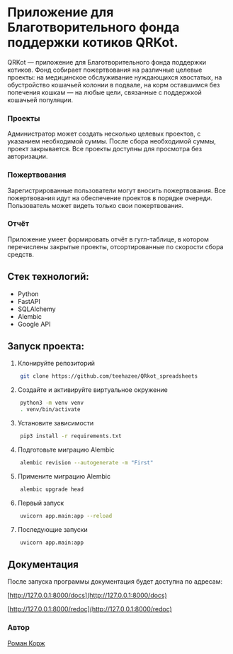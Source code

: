 # Приложение для Благотворительного фонда поддержки котиков QRKot. 

QRKot — приложение для Благотворительного фонда поддержки котиков.
Фонд собирает пожертвования на различные целевые проекты: на медицинское 
обслуживание нуждающихся хвостатых, на обустройство кошачьей колонии в 
подвале, на корм оставшимся без попечения кошкам — на любые цели, связанные с поддержкой кошачьей популяции.

### Проекты
Администратор может создать несколько целевых проектов, с указанием 
необходимой суммы. После сбора необходимой суммы, проект закрывается. Все 
проекты доступны для просмотра без авторизации.

### Пожертвования
Зарегистрированные пользователи могут вносить пожертвования. Все пожертвования идут на обеспечение проектов в порядке очереди. Пользователь может видеть только свои пожертвования.

### Отчёт
Приложение умеет формировать отчёт в гугл-таблице, в котором перечислены закрытые проекты, отсортированные по скорости сбора средств.

## Стек технологий:
- Python
- FastAPI 
- SQLAlchemy
- Alembic
- Google API

## Запуск проекта:

1. Клонируйте репозиторий
```BASH
    git clone https://github.com/teehazee/QRkot_spreadsheets
```     
2. Создайте и активируйте виртуальное окружение
```BASH
    python3 -m venv venv
    . venv/bin/activate
```    
3. Установите зависимости
```BASH
    pip3 install -r requirements.txt
```    
4. Подготовьте миграцию Alembic
```BASH
    alembic revision --autogenerate -m "First"
```    
5. Примените миграцию Alembic
```BASH
    alembic upgrade head
```    
6. Первый запуск
```BASH
    uvicorn app.main:app --reload
```    
7. Последующие запуски
```BASH
    uvicorn app.main:app
```    

## Документация
После запуска программы документация будет доступна по адресам:

[http://127.0.0.1:8000/docs](http://127.0.0.1:8000/docs)

[http://127.0.0.1:8000/redoc](http://127.0.0.1:8000/redoc)

### Автор
[Роман Корж](https://github.com/teehazee)
